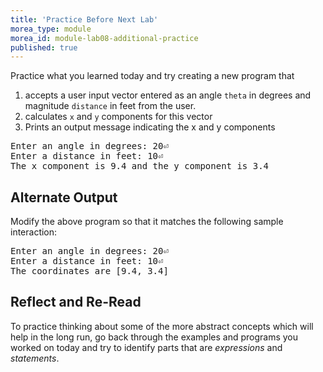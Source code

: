 ```yaml
---
title: 'Practice Before Next Lab'
morea_type: module
morea_id: module-lab08-additional-practice
published: true
---
```

Practice what you learned today and try creating a new program that 

1. accepts a user input vector entered as an angle <code>theta</code> in degrees and magnitude <code>distance</code> in feet from the user.
2. calculates `x` and `y` components for this vector
3. Prints an output message indicating the x and y components

<samp>
Enter an angle in degrees: <kbd>20&#9166;</kbd></br>
Enter a distance in feet: <kbd>10&#9166;</kbd></br>
The x component is 9.4 and the y component is 3.4
</samp>

## Alternate Output

Modify the above program so that it matches the following sample interaction:

<samp>
Enter an angle in degrees: <kbd>20&#9166;</kbd><br/>
Enter a distance in feet: <kbd>10&#9166;</kbd><br/>
The coordinates are [9.4, 3.4]
</samp>

## Reflect and Re-Read

To practice thinking about some of the more abstract concepts which
will help in the long run, go back through the examples and programs
you worked on today and try to identify parts that are *expressions*
and *statements*.
